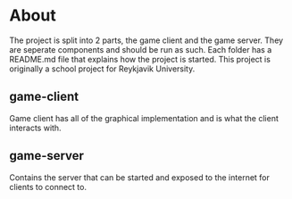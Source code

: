 # About

The project is split into 2 parts, the game client and the game server. They are seperate components and should be run as such. Each folder has a README.md file that explains how the project is started. This project is originally a school project for Reykjavik University.

## game-client
Game client has all of the graphical implementation and is what the client interacts with.

## game-server
Contains the server that can be started and exposed to the internet for clients to connect to.
